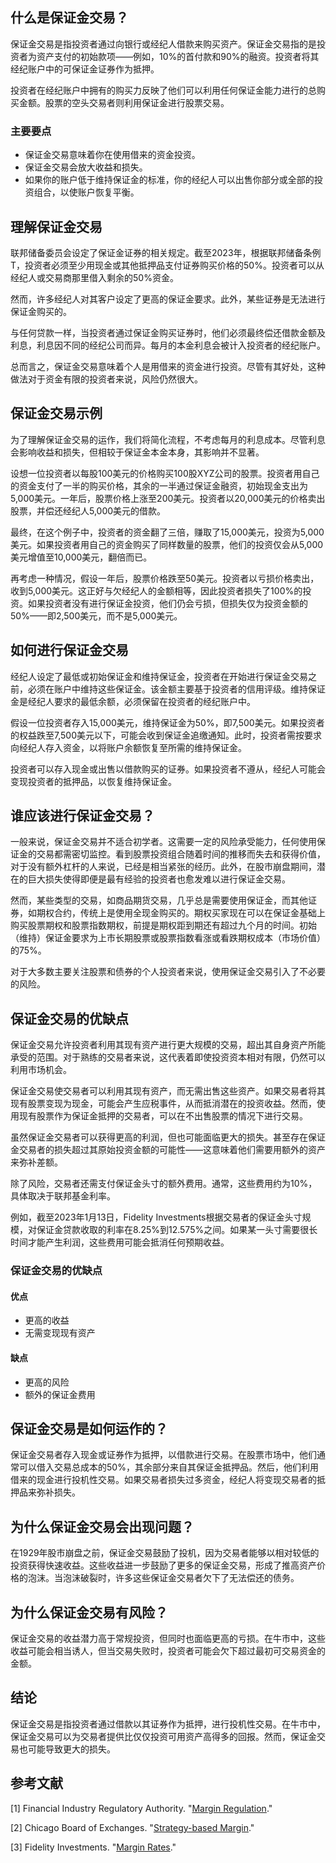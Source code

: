 ## 什么是保证金交易？

保证金交易是指投资者通过向银行或经纪人借款来购买资产。保证金交易指的是投资者为资产支付的初始款项——例如，10%的首付款和90%的融资。投资者将其经纪账户中的可保证金证券作为抵押。

投资者在经纪账户中拥有的购买力反映了他们可以利用任何保证金能力进行的总购买金额。股票的空头交易者则利用保证金进行股票交易。

### 主要要点

- 保证金交易意味着你在使用借来的资金投资。
- 保证金交易会放大收益和损失。
- 如果你的账户低于维持保证金的标准，你的经纪人可以出售你部分或全部的投资组合，以使账户恢复平衡。

## 理解保证金交易

联邦储备委员会设定了保证金证券的相关规定。截至2023年，根据联邦储备条例T，投资者必须至少用现金或其他抵押品支付证券购买价格的50%。投资者可以从经纪人或交易商那里借入剩余的50%资金。

然而，许多经纪人对其客户设定了更高的保证金要求。此外，某些证券是无法进行保证金购买的。

与任何贷款一样，当投资者通过保证金购买证券时，他们必须最终偿还借款金额及利息，利息因不同的经纪公司而异。每月的本金利息会被计入投资者的经纪账户。

总而言之，保证金交易意味着个人是用借来的资金进行投资。尽管有其好处，这种做法对于资金有限的投资者来说，风险仍然很大。

## 保证金交易示例

为了理解保证金交易的运作，我们将简化流程，不考虑每月的利息成本。尽管利息会影响收益和损失，但相较于保证金本金本身，其影响并不显著。

设想一位投资者以每股100美元的价格购买100股XYZ公司的股票。投资者用自己的资金支付了一半的购买价格，其余的一半通过保证金融资，初始现金支出为5,000美元。一年后，股票价格上涨至200美元。投资者以20,000美元的价格卖出股票，并偿还经纪人5,000美元的借款。

最终，在这个例子中，投资者的资金翻了三倍，赚取了15,000美元，投资为5,000美元。如果投资者用自己的资金购买了同样数量的股票，他们的投资仅会从5,000美元增值至10,000美元，翻倍而已。

再考虑一种情况，假设一年后，股票价格跌至50美元。投资者以亏损价格卖出，收到5,000美元。这正好与欠经纪人的金额相等，因此投资者损失了100%的投资。如果投资者没有进行保证金投资，他们仍会亏损，但损失仅为投资金额的50%——即2,500美元，而不是5,000美元。

## 如何进行保证金交易

经纪人设定了最低或初始保证金和维持保证金，投资者在开始进行保证金交易之前，必须在账户中维持这些保证金。该金额主要基于投资者的信用评级。维持保证金是经纪人要求的最低余额，必须保留在投资者的经纪账户中。

假设一位投资者存入15,000美元，维持保证金为50%，即7,500美元。如果投资者的权益跌至7,500美元以下，可能会收到保证金追缴通知。此时，投资者需按要求向经纪人存入资金，以将账户余额恢复至所需的维持保证金。

投资者可以存入现金或出售以借款购买的证券。如果投资者不遵从，经纪人可能会变现投资者的抵押品，以恢复维持保证金。

## 谁应该进行保证金交易？

一般来说，保证金交易并不适合初学者。这需要一定的风险承受能力，任何使用保证金的交易都需密切监控。看到股票投资组合随着时间的推移而失去和获得价值，对于没有额外杠杆的人来说，已经是相当紧张的经历。此外，在股市崩盘期间，潜在的巨大损失使得即便是最有经验的投资者也愈发难以进行保证金交易。

然而，某些类型的交易，如商品期货交易，几乎总是需要使用保证金，而其他证券，如期权合约，传统上是使用全现金购买的。期权买家现在可以在保证金基础上购买股票期权和股票指数期权，前提是期权距到期还有超过九个月的时间。初始（维持）保证金要求为上市长期股票或股票指数看涨或看跌期权成本（市场价值）的75%。

对于大多数主要关注股票和债券的个人投资者来说，使用保证金交易引入了不必要的风险。

## 保证金交易的优缺点

保证金交易允许投资者利用其现有资产进行更大规模的交易，超出其自身资产所能承受的范围。对于熟练的交易者来说，这代表着即使投资资本相对有限，仍然可以利用市场机会。

保证金交易使交易者可以利用其现有资产，而无需出售这些资产。如果交易者将其现有股票变现为现金，可能会产生应税事件，从而抵消潜在的投资收益。然而，使用现有股票作为保证金抵押的交易者，可以在不出售股票的情况下进行交易。

虽然保证金交易者可以获得更高的利润，但也可能面临更大的损失。甚至存在保证金交易者的损失超过其原始投资金额的可能性——这意味着他们需要用额外的资产来弥补差额。

除了风险，交易者还需支付保证金头寸的额外费用。通常，这些费用约为10%，具体取决于联邦基金利率。

例如，截至2023年1月13日，Fidelity Investments根据交易者的保证金头寸规模，对保证金贷款收取的利率在8.25%到12.575%之间。如果某一头寸需要很长时间才能产生利润，这些费用可能会抵消任何预期收益。

### 保证金交易的优缺点

#### 优点

- 更高的收益
- 无需变现现有资产

#### 缺点

- 更高的风险
- 额外的保证金费用

## 保证金交易是如何运作的？

保证金交易者存入现金或证券作为抵押，以借款进行交易。在股票市场中，他们通常可以借入交易总成本的50%，其余部分来自其保证金抵押品。然后，他们利用借来的现金进行投机性交易。如果交易者损失过多资金，经纪人将变现交易者的抵押品来弥补损失。

## 为什么保证金交易会出现问题？

在1929年股市崩盘之前，保证金交易鼓励了投机，因为交易者能够以相对较低的投资获得快速收益。这些收益进一步鼓励了更多的保证金交易，形成了推高资产价格的泡沫。当泡沫破裂时，许多这些保证金交易者欠下了无法偿还的债务。

## 为什么保证金交易有风险？

保证金交易的收益潜力高于常规投资，但同时也面临更高的亏损。在牛市中，这些收益可能会相当诱人，但当交易失败时，投资者可能会欠下超过最初可交易资金的金额。

## 结论

保证金交易是指投资者通过借款以其证券作为抵押，进行投机性交易。在牛市中，保证金交易可以为交易者提供比仅仅投资可用资产高得多的回报。然而，保证金交易也可能导致更大的损失。 

## 参考文献

[1] Financial Industry Regulatory Authority. "[Margin Regulation](https://www.finra.org/rules-guidance/key-topics/margin-accounts)."

[2] Chicago Board of Exchanges. "[Strategy-based Margin](https://www.cboe.com/us/options/strategy_based_margin)."

[3] Fidelity Investments. "[Margin Rates](https://www.fidelity.com/trading/margin-loans/margin-rates)."
